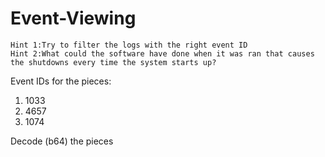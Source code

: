 # Event-Viewing

`Hint 1:Try to filter the logs with the right event ID` \
`Hint 2:What could the software have done when it was ran that causes the shutdowns every time the system starts up?`

Event IDs for the pieces:

1. 1033
2. 4657
3. 1074

Decode (b64) the pieces
